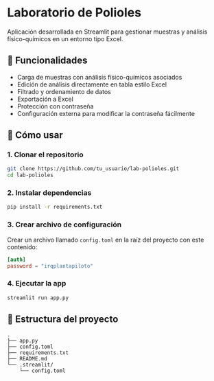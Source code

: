 # Laboratorio de Polioles

Aplicación desarrollada en Streamlit para gestionar muestras y análisis físico-químicos en un entorno tipo Excel.

## 🧪 Funcionalidades

- Carga de muestras con análisis físico-químicos asociados
- Edición de análisis directamente en tabla estilo Excel
- Filtrado y ordenamiento de datos
- Exportación a Excel
- Protección con contraseña
- Configuración externa para modificar la contraseña fácilmente

## 🚀 Cómo usar

### 1. Clonar el repositorio
```bash
git clone https://github.com/tu_usuario/lab-polioles.git
cd lab-polioles
```

### 2. Instalar dependencias
```bash
pip install -r requirements.txt
```

### 3. Crear archivo de configuración

Crear un archivo llamado `config.toml` en la raíz del proyecto con este contenido:

```toml
[auth]
password = "irqplantapiloto"
```

### 4. Ejecutar la app

```bash
streamlit run app.py
```

## 📁 Estructura del proyecto

```
.
├── app.py
├── config.toml
├── requirements.txt
├── README.md
└── .streamlit/
    └── config.toml
```
